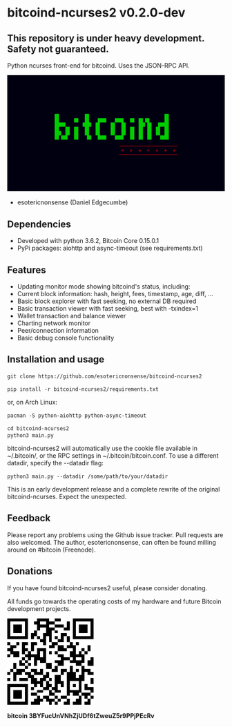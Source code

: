 # bitcoind-ncurses2 v0.2.0-dev

## This repository is under heavy development. Safety not guaranteed.

Python ncurses front-end for bitcoind. Uses the JSON-RPC API.

![ScreenShot](/img/bitcoind-ncurses2.gif)

- esotericnonsense (Daniel Edgecumbe)

## Dependencies

* Developed with python 3.6.2, Bitcoin Core 0.15.0.1
* PyPi packages: aiohttp and async-timeout (see requirements.txt)

## Features

* Updating monitor mode showing bitcoind's status, including:
* Current block information: hash, height, fees, timestamp, age, diff, ...
* Basic block explorer with fast seeking, no external DB required
* Basic transaction viewer with fast seeking, best with -txindex=1
* Wallet transaction and balance viewer
* Charting network monitor
* Peer/connection information
* Basic debug console functionality

## Installation and usage

```
git clone https://github.com/esotericnonsense/bitcoind-ncurses2
```

```
pip install -r bitcoind-ncurses2/requirements.txt
```
or, on Arch Linux:
```
pacman -S python-aiohttp python-async-timeout
```

```
cd bitcoind-ncurses2
python3 main.py
```

bitcoind-ncurses2 will automatically use the cookie file available in
~/.bitcoin/, or the RPC settings in ~/.bitcoin/bitcoin.conf. To use a different
datadir, specify the --datadir flag:

```
python3 main.py --datadir /some/path/to/your/datadir
```

This is an early development release and a complete rewrite of the original
bitcoind-ncurses. Expect the unexpected.

Feedback
--------

Please report any problems using the Github issue tracker. Pull requests are
also welcomed.
The author, esotericnonsense, can often be found milling around on #bitcoin
(Freenode).

Donations
---------

If you have found bitcoind-ncurses2 useful, please consider donating.

All funds go towards the operating costs of my hardware and future
Bitcoin development projects.

![ScreenShot](/img/3BYFucUnVNhZjUDf6tZweuZ5r9PPjPEcRv.png)

**bitcoin 3BYFucUnVNhZjUDf6tZweuZ5r9PPjPEcRv**
